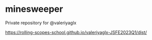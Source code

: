 # minesweeper
Private repository for @valeriyaglx

https://rolling-scopes-school.github.io/valeriyaglx-JSFE2023Q1/dist/
